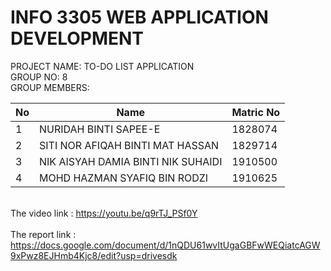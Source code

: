 # INFO 3305 WEB APPLICATION DEVELOPMENT
PROJECT NAME: TO-DO LIST APPLICATION<br/>
GROUP NO: 8<br/>
GROUP MEMBERS:

| No | Name                               | Matric No |
|--- |----------------------------------- | ----------|
| 1  | NURIDAH BINTI SAPEE-E              | 1828074   |
| 2  | SITI NOR AFIQAH BINTI MAT HASSAN   | 1829714   |
| 3  | NIK AISYAH DAMIA BINTI NIK SUHAIDI | 1910500   |
| 4  | MOHD HAZMAN SYAFIQ BIN RODZI       | 1910625   |


<br> The video link : https://youtu.be/q9rTJ_PSf0Y</br>
<br> The report link : https://docs.google.com/document/d/1nQDU61wvItUgaGBFwWEQiatcAGW9xPwz8EJHmb4Kjc8/edit?usp=drivesdk</br>





